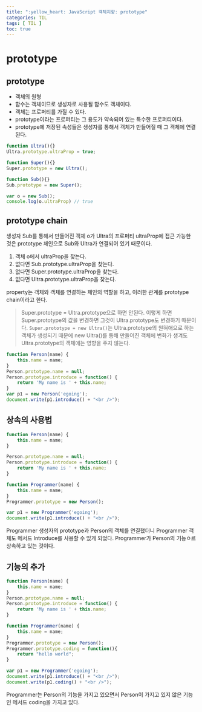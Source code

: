 ```yaml
---
title: ":yellow_heart: JavaScript 객체지향: prototype"
categories: TIL
tags: [ TIL ]
toc: true
---
```


# prototype

## prototype

- 객체의 원형
- 함수는 객체이므로 생성자로 사용될 함수도 객체이다.
- 객체는 프로퍼티를 가질 수 있다.
- prototype이라는 프로퍼티는 그 용도가 약속되어 있는 특수한 프로퍼티이다.
- prototype에 저장된 속성들은 생성자를 통해서 객체가 만들어질 때 그 객체에 연결된다. 



```javascript
function Ultra(){}
Ultra.prototype.ultraProp = true;

function Super(){}
Super.prototype = new Ultra();

function Sub(){}
Sub.prototype = new Super();

var o = new Sub();
console.log(o.ultraProp) // true
```



## prototype chain

생성자 Sub를 통해서 만들어진 객체 o가 Ultra의 프로퍼티 ultraProp에 접근 가능한 것은 prototype 체인으로 Sub와 Ultra가 연결되어 있기 때문이다. 

1. 객체 o에서 ultraProp을 찾는다.
2. 없다면 Sub.prototype.ultraProp을 찾는다.
3. 없다면 Super.prototype.ultraProp을 찾는다.
4. 없다면 Ultra.prototype.ultraProp을 찾는다.

property는 객체와 객체를 연결하는 체인의 역할을 하고, 이러한 관계를 prototype chain이라고 한다.

> Super.prototype = Ultra.prototype으로 하면 안된다. 이렇게 하면 Super.prototype의 값을 변경하면 그것이 Ultra.prototype도 변경하기 때문이다. `Super.prototype = new Ultra()`는 Ultra.prototype의 원혀애으로 하는 객체가 생성되기 때문에 new Ultra()를 통해 만들어진 객체에 변화가 생겨도 Ultra.prototype의 객체에는 영향을 주지 않는다.





```javascript
function Person(name) {
    this.name = name;
}
Person.prototype.name = null;
Person.prototype.introduce = function() {
    return 'My name is ' + this.name;
}
var p1 = new Person('egoing');
document.write(p1.introduce() + "<br />");
```



## 상속의 사용법

```javascript
function Person(name) {
    this.name = name;
}

Person.prototype.name = null;
Person.prototype.introduce = function() {
    return 'My name is ' + this.name;
}

function Programmer(name) {
    this.name = name;
}
Programmer.prototype = new Person();

var p1 = new Programmer('egoing');
document.write(p1.introduce() + "<br />");
```

Programmer 생성자의 prototype과 Person의 객체를 연결했더니 Programmer 객체도 메서드 Introduce를 사용할 수 있게 되었다. Programmer가 Person의 기능ㅇ르 상속하고 있는 것이다. 

## 기능의 추가

```javascript
function Person(name) {
    this.name = name;
}
Person.prototype.name = null;
Person.prototype.introduce = function() {
    return 'My name is ' + this.name;
}

function Programmer(name) {
    this.name = name;
}
Programmer.prototype = new Person();
Programmer.prototype.coding = function(){
    return "hello world";
}

var p1 = new Programmer('egoing');
document.write(p1.introduce() + "<br />");
document.write(p1.coding() + "<br />");
```

Programmer는 Person의 기능을 가지고 있으면서 Person이 가지고 있지 않은 기능인 메서드 coding을 가지고 있다.



